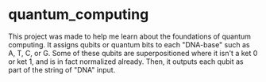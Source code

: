 # quantum_computing
This project was made to help me learn about the foundations of quantum computing. It assigns qubits or quantum bits to each "DNA-base" such as A, T, C, or G. Some of these qubits are superpositioned where it isn't a ket 0 or ket 1, and is in fact normalized already. Then, it outputs each qubit as part of the string of "DNA" input.
